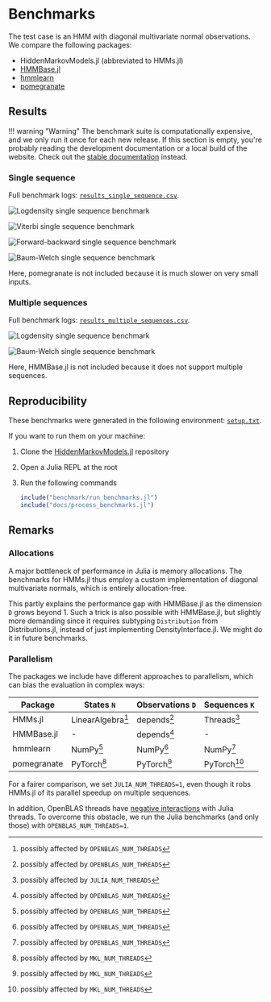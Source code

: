 # Benchmarks

The test case is an HMM with diagonal multivariate normal observations.
We compare the following packages:

- HiddenMarkovModels.jl (abbreviated to HMMs.jl)
- [HMMBase.jl](https://github.com/maxmouchet/HMMBase.jl)
- [hmmlearn](https://github.com/hmmlearn/hmmlearn)
- [pomegranate](https://github.com/jmschrei/pomegranate)

## Results

!!! warning "Warning"
   The benchmark suite is computationally expensive, and we only run it once for each new release. If this section is empty, you're probably reading the development documentation or a local build of the website. Check out the [stable documentation](https://gdalle.github.io/HiddenMarkovModels.jl/stable/) instead.

### Single sequence

Full benchmark logs: [`results_single_sequence.csv`](./assets/benchmark/results/results_single_sequence.csv).

![Logdensity single sequence benchmark](./assets/benchmark/plots/benchmark_single_sequence_logdensity.svg)

![Viterbi single sequence benchmark](./assets/benchmark/plots/benchmark_single_sequence_viterbi.svg)

![Forward-backward single sequence benchmark](./assets/benchmark/plots/benchmark_single_sequence_forward_backward.svg)

![Baum-Welch single sequence benchmark](./assets/benchmark/plots/benchmark_single_sequence_baum_welch.svg)

Here, pomegranate is not included because it is much slower on very small inputs.

### Multiple sequences

Full benchmark logs: [`results_multiple_sequences.csv`](./assets/benchmark/results/results_multiple_sequences.csv).

![Logdensity single sequence benchmark](./assets/benchmark/plots/benchmark_multiple_sequences_logdensity.svg)

![Baum-Welch single sequence benchmark](./assets/benchmark/plots/benchmark_multiple_sequences_baum_welch.svg)

Here, HMMBase.jl is not included because it does not support multiple sequences.

## Reproducibility

These benchmarks were generated in the following environment: [`setup.txt`](./assets/benchmark/results/setup.txt).

If you want to run them on your machine:

1. Clone the [HiddenMarkovModels.jl](https://github.com/gdalle/HiddenMarkovModels.jl) repository
2. Open a Julia REPL at the root
3. Run the following commands

   ```julia
   include("benchmark/run_benchmarks.jl")
   include("docs/process_benchmarks.jl")
   ```

## Remarks

### Allocations

A major bottleneck of performance in Julia is memory allocations.
The benchmarks for HMMs.jl thus employ a custom implementation of diagonal multivariate normals, which is entirely allocation-free.

This partly explains the performance gap with HMMBase.jl as the dimension `D` grows beyond 1.
Such a trick is also possible with HMMBase.jl, but slightly more demanding since it requires subtyping `Distribution` from Distributions.jl, instead of just implementing DensityInterface.jl.
We might do it in future benchmarks.

### Parallelism

The packages we include have different approaches to parallelism, which can bias the evaluation in complex ways:

| Package     | States `N`        | Observations `D` | Sequences `K` |
| ----------- | ----------------- | ---------------- | ------------- |
| HMMs.jl     | LinearAlgebra[^2] | depends[^2]      | Threads[^1]   |
| HMMBase.jl  | -                 | depends[^2]      | -             |
| hmmlearn    | NumPy[^2]         | NumPy[^2]        | NumPy[^2]     |
| pomegranate | PyTorch[^3]       | PyTorch[^3]      | PyTorch[^3]   |

[^1]: possibly affected by `JULIA_NUM_THREADS`
[^2]: possibly affected by `OPENBLAS_NUM_THREADS`
[^3]: possibly affected by `MKL_NUM_THREADS`

For a fairer comparison, we set `JULIA_NUM_THREADS=1`, even though it robs HMMs.jl of its parallel speedup on multiple sequences.

In addition, OpenBLAS threads have [negative interactions](https://github.com/JuliaLang/julia/issues/44201#issuecomment-1585656581) with Julia threads.
To overcome this obstacle, we run the Julia benchmarks (and only those) with `OPENBLAS_NUM_THREADS=1`.
